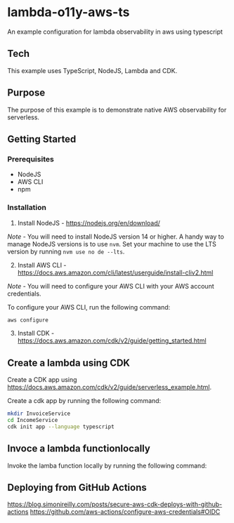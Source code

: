 # lambda-o11y-aws-ts
An example configuration for lambda observability in aws using typescript

## Tech

This example uses TypeScript, NodeJS, Lambda and CDK. 

## Purpose

The purpose of this example is to demonstrate native AWS observability for serverless.

## Getting Started

### Prerequisites

- NodeJS
- AWS CLI
- npm

### Installation

1. Install NodeJS - https://nodejs.org/en/download/

*Note* - You will need to install NodeJS version 14 or higher. A handy way to manage NodeJS versions is to use `nvm`. Set your machine to use the LTS version by running `nvm use no
de --lts`.

2. Install AWS CLI - https://docs.aws.amazon.com/cli/latest/userguide/install-cliv2.html

*Note* - You will need to configure your AWS CLI with your AWS account credentials.

To configure your AWS CLI, run the following command:

```bash
aws configure
```

3. Install CDK - https://docs.aws.amazon.com/cdk/v2/guide/getting_started.html

## Create a lambda using CDK

Create a CDK app using https://docs.aws.amazon.com/cdk/v2/guide/serverless_example.html. 

Create a cdk app by running the following command:

```bash
mkdir InvoiceService
cd IncomeService
cdk init app --language typescript
```

## Invoce a lambda functionlocally

Invoke the lamba function locally by running the following command:


## Deploying from GitHub Actions


https://blog.simonireilly.com/posts/secure-aws-cdk-deploys-with-github-actions
https://github.com/aws-actions/configure-aws-credentials#OIDC


